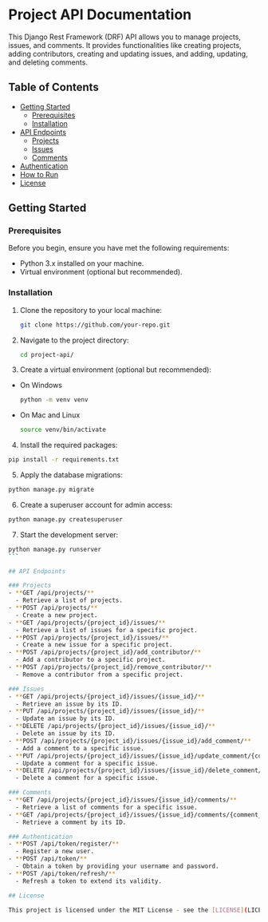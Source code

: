 # Project API Documentation

This Django Rest Framework (DRF) API allows you to manage projects, issues, and comments. It provides functionalities like creating projects, adding contributors, creating and updating issues, and adding, updating, and deleting comments.

## Table of Contents

- [Getting Started](#getting-started)
  - [Prerequisites](#prerequisites)
  - [Installation](#installation)
- [API Endpoints](#api-endpoints)
  - [Projects](#projects)
  - [Issues](#issues)
  - [Comments](#comments)
- [Authentication](#authentication)
- [How to Run](#how-to-run)
- [License](#license)

## Getting Started

### Prerequisites

Before you begin, ensure you have met the following requirements:

- Python 3.x installed on your machine.
- Virtual environment (optional but recommended).

### Installation

1. Clone the repository to your local machine:

   ```bash
   git clone https://github.com/your-repo.git
   ```

2. Navigate to the project directory:

   ```bash
   cd project-api/
   ```

3. Create a virtual environment (optional but recommended):

- On Windows

  ```bash
  python -m venv venv
  ```

- On Mac and Linux

  ```bash
  source venv/bin/activate
  ```

4. Install the required packages:

```bash
pip install -r requirements.txt
```

5. Apply the database migrations:

```bash
python manage.py migrate
```

6. Create a superuser account for admin access:

```bash
python manage.py createsuperuser
```

7. Start the development server:

````bash
python manage.py runserver
```

## API Endpoints

### Projects
- **GET /api/projects/**
  - Retrieve a list of projects.
- **POST /api/projects/**
  - Create a new project.
- **GET /api/projects/{project_id}/issues/**
  - Retrieve a list of issues for a specific project.
- **POST /api/projects/{project_id}/issues/**
  - Create a new issue for a specific project.
- **POST /api/projects/{project_id}/add_contributor/**
  - Add a contributor to a specific project.
- **POST /api/projects/{project_id}/remove_contributor/**
  - Remove a contributor from a specific project.

### Issues
- **GET /api/projects/{project_id}/issues/{issue_id}/**
  - Retrieve an issue by its ID.
- **PUT /api/projects/{project_id}/issues/{issue_id}/**
  - Update an issue by its ID.
- **DELETE /api/projects/{project_id}/issues/{issue_id}/**
  - Delete an issue by its ID.
- **POST /api/projects/{project_id}/issues/{issue_id}/add_comment/**
  - Add a comment to a specific issue.
- **PUT /api/projects/{project_id}/issues/{issue_id}/update_comment/{comment_id}/**
  - Update a comment for a specific issue.
- **DELETE /api/projects/{project_id}/issues/{issue_id}/delete_comment/{comment_id}/**
  - Delete a comment for a specific issue.

### Comments
- **GET /api/projects/{project_id}/issues/{issue_id}/comments/**
  - Retrieve a list of comments for a specific issue.
- **GET /api/projects/{project_id}/issues/{issue_id}/comments/{comment_id}/**
  - Retrieve a comment by its ID.

### Authentication
- **POST /api/token/register/**
  - Register a new user.
- **POST /api/token/**
  - Obtain a token by providing your username and password.
- **POST /api/token/refresh/**
  - Refresh a token to extend its validity.

## License

This project is licensed under the MIT License - see the [LICENSE](LICENSE) file for details.
````
